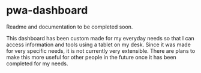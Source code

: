 # pwa-dashboard

Readme and documentation to be completed soon.

This dashboard has been custom made for my everyday needs so that I can access information and tools using a
tablet on my desk. Since it was made for very specific needs, it is not currently very extensible. There are
plans to make this more useful for other people in the future once it has been completed for my needs.
